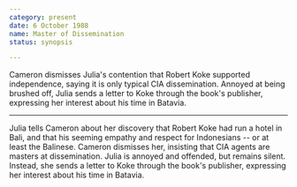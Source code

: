 ```yaml
---
category: present
date: 6 October 1988
name: Master of Dissemination
status: synopsis

---
```

Cameron dismisses Julia's contention that Robert Koke supported independence, saying it is only typical CIA dissemination. Annoyed at being brushed off, Julia sends a
letter to Koke through the book's publisher, expressing her interest about his time in Batavia.

------

Julia tells Cameron about her discovery that Robert Koke had run a hotel in Bali, and that his seeming empathy and respect for Indonesians -- or at least the Balinese. Cameron
dismisses her, insisting that CIA agents are masters at dissemination.
Julia is annoyed and offended, but remains silent. Instead, she sends a
letter to Koke through the book's publisher, expressing her interest about his time in Batavia. 
